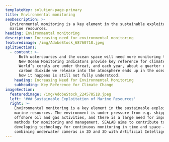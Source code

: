 ```yaml
---
templateKey: solution-page-primary
title: Environmental monitoring
seoDescription: >-
  Environmental monitoring is a key element in the sustainable exploitation of
  marine resources.
heading: Environmental monitoring
description: Increasing need for environmental monitoring
featuredimage: /img/AdobeStock_68760718.jpeg
splitSections:
  - content: >-
      Both watercourses and the ocean space will need more monitoring than ever.
      New Ocean Monitoring Indicators provide key reference for climate change.
      World’s corals are under threat, and each year, about a quarter of the
      carbon dioxide we release into the atmosphere ends up in the ocean, but
      how it happens is still not fully understood.
    heading: Increasing Need for Environmental Monitoring
    subheading: Key Reference for Climate Change
imageSection:
  featuredimage: /img/AdobeStock_224578518.jpeg
  left: '### Sustainable Exploitation of Marine Resources'
  right: >-
    Environmental monitoring is a key element in the sustainable exploitation of
    marine resources. The environment is under pressure from e.g. shipping and
    offshore oil and gas activities, and there is a large need for improved
    methods for monitoring and management. SEALAB aims to contribute to this by
    developing technology for continuous monitoring in time and space – by
    combining underwater cameras in 2D and 3D with Artificial Intelligence.
---
```


